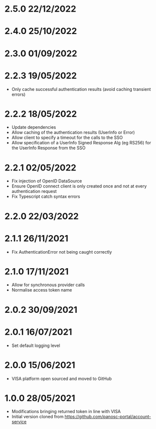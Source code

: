 2.5.0 22/12/2022
================

2.4.0 25/10/2022
================

2.3.0 01/09/2022
================

2.2.3 19/05/2022
================
 * Only cache successful authentication results (avoid caching transient errors)

2.2.2 18/05/2022
================
 * Update dependencies
 * Allow caching of the authentication results (UserInfo or Error)
 * Allow client to specify a timeout for the calls to the SSO
 * Allow specification of a UserInfo Signed Response Alg (eg RS256) for the UserInfo Response from the SSO

2.2.1 02/05/2022
================
 * Fix injection of OpenID DataSource
 * Ensure OpenID connect client is only created once and not at every authentication request
 * Fix Typescript catch syntax errors

2.2.0 22/03/2022
================

2.1.1 26/11/2021
================
 * Fix AuthenticationError not being caught correctly

2.1.0 17/11/2021
================
 * Allow for synchronous provider calls
 * Normalise access token name

2.0.2 30/09/2021
================

2.0.1 16/07/2021
================
 * Set default logging level

2.0.0 15/06/2021
================
 * VISA platform open sourced and moved to GitHub

1.0.0 28/05/2021
================
 * Modifications bringing returned token in line with VISA
 * Initial version cloned from https://github.com/panosc-portal/account-service